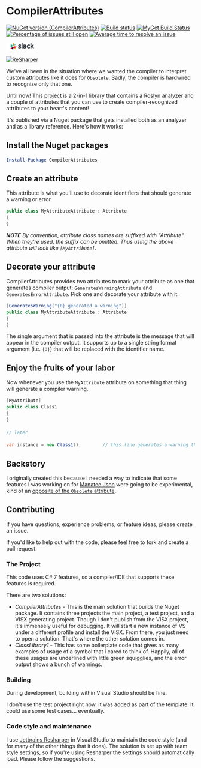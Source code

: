 # CompilerAttributes

[![NuGet version (CompilerAttributes)](https://img.shields.io/nuget/v/CompilerAttributes.svg?style=flat-square)](https://www.nuget.org/packages/CompilerAttributes/)
[![Build status](https://ci.appveyor.com/api/projects/status/qdlvb960nc7eik2w/branch/master?svg=true)](https://ci.appveyor.com/project/gregsdennis/compilerattributes/branch/master)
[![MyGet Build Status](https://www.myget.org/BuildSource/Badge/littlecrabsolutions?identifier=b70114b6-4cba-4624-97a9-be505a253c12)](https://www.myget.org/)
[![Percentage of issues still open](http://isitmaintained.com/badge/open/gregsdennis/CompilerAttributes.svg)](http://isitmaintained.com/project/gregsdennis/CompilerAttributes "Percentage of issues still open")
[![Average time to resolve an issue](http://isitmaintained.com/badge/resolution/gregsdennis/CompilerAttributes.svg)](http://isitmaintained.com/project/gregsdennis/CompilerAttributes "Average time to resolve an issue")

[![Discuss on Slack](/Resources/Slack_RGB.png)](https://join.slack.com/t/manateeopensource/shared_invite/enQtMzU4MjgzMjgyNzU3LWQ0ODM5ZTVhMTVhODY1Mjk5MTIxMjgxZjI2NWRiZWZkYmExMDM0MDRjNGE4OWRkMjYxMTc1M2ViMTZiYzM0OTI)

<a href="http://www.jetbrains.com/resharper"><img src="http://i61.tinypic.com/15qvwj7.jpg" alt="ReSharper" title="ReSharper"></a>

We've all been in the situation where we wanted the compiler to interpret custom attributes like it does for `Obsolete`.  Sadly, the compiler is hardwired to recognize only that one.

Until now!  This project is a 2-in-1 library that contains a Roslyn analyzer and a couple of attributes that you can use to create compiler-recognized attributes to your heart's content!

It's published via a Nuget package that gets installed both as an analyzer and as a library reference.  Here's how it works:

## Install the Nuget packages

```powershell
Install-Package CompilerAttributes
```

## Create an attribute

This attribute is what you'll use to decorate identifiers that should generate a warning or error.

```csharp
public class MyAttributeAttribute : Attribute
{
}
```

***NOTE** By convention, attribute class names are suffixed with "Attribute".  When they're used, the suffix can be omitted.  Thus using the above attribute will look like `[MyAttribute]`.*

## Decorate your attribute

CompilerAttributes provides two attributes to mark your attribute as one that generates compiler output: `GeneratesWarningAttribute` and `GeneratesErrorAttribute`.  Pick one and decorate your attribute with it.

```csharp
[GeneratesWarning("{0} generated a warning")]
public class MyAttributeAttribute : Attribute
{
}
```

The single argument that is passed into the attribute is the message that will appear in the compiler output.  It supports up to a single string format argument (i.e. `{0}`) that will be replaced with the identifier name.

## Enjoy the fruits of your labor

Now whenever you use the `MyAttribute` attribute on something that thing will generate a compiler warning.

```csharp
[MyAttribute]
public class Class1
{
}

// later

var instance = new Class1();        // this line generates a warning that says "Class1 generated a warning"
```

## Backstory

I originally created this because I needed a way to indicate that some features I was working on for [Manatee.Json](https://github.com/gregsdennis/Manatee.Json) were going to be experimental, kind of an [opposite of the `Obsolete` attribute](https://stackoverflow.com/q/17487930/878701).

## Contributing

If you have questions, experience problems, or feature ideas, please create an issue.

If you'd like to help out with the code, please feel free to fork and create a pull request.

### The Project

This code uses C# 7 features, so a compiler/IDE that supports these features is required.

There are two solutions:

- *ComplierAttributes* - This is the main solution that builds the Nuget package.  It contains three projects the main project, a test project, and a VISX generating project.  Though I don't publish from the VISX project, it's immensely useful for debugging.  It will start a new instance of VS under a different profile and install the VISX.  From there, you just need to open a solution.  That's where the other solution comes in.
- *ClassLibrary1* - This has some boilerplate code that gives as many examples of usage of a symbol that I cared to think of.  Happily, all of these usages are underlined with little green squigglies, and the error output shows a bunch of warnings.

### Building

During development, building within Visual Studio should be fine.

I don't use the test project right now.  It was added as part of the template.  It could use some test cases... eventually.

### Code style and maintenance

I use [Jetbrains Resharper](https://www.jetbrains.com/resharper/) in Visual Studio to maintain the code style (and for many of the other things that it does).  The solution is set up with team style settings, so if you're using Resharper the settings should automatically load.  Please follow the suggestions.
